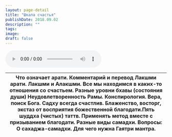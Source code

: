 ```yaml
---
layout: page-detail
title: "Шкала счастья"
publishDate: 2018.09.02
description: ""
tags:
image:
draft: false
---
```


<audio title="2018.09.02 - Шкала счастья.mp3" src="/upload/iblock/c05/c05d93b756321a0959f2d07fa43897cf.mp3" controls=""></audio>

| Что означает арати. Комментарий и перевод Лакшми арати. Лакшми и Алакшми. Все мы находимся в каких-то отношения со счастьем. Разные уровни бхавы (состояния души) Неудовлетворенность Рамы. Конспирология. Вера, поиск Бога. Садху всегда счастлив. Блаженство, восторг, экстаз от восприятия божественной благодати.Пять шуддха (чистых) таттв. Применять метод вместе с призыванием благодати. Разные виды самадхи. Вопросы: О сахаджа-самадхи. Для чего нужна Гаятри мантра. |
| ------------------------------------------------------------------------------------------------------------------------------------------------------------------------------------------------------------------------------------------------------------------------------------------------------------------------------------------------------------------------------------------------------------------------------------------------------------------------------- |

  
